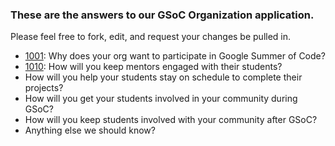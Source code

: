 ### These are the answers to our GSoC Organization application.

Please feel free to fork, edit, and request your changes be pulled in.

* [1001][1]: Why does your org want to participate in Google Summer of Code?
* [1010][2]: How will you keep mentors engaged with their students?
* How will you help your students stay on schedule to complete their projects?
* How will you get your students involved in your community during GSoC?
* How will you keep students involved with your community after GSoC?
* Anything else we should know?



[1]: https://github.com/celluloid/culture/blob/master/GSoC/1001-why_we_will_participate.md
[2]: https://github.com/celluloid/culture/blob/master/GSoC/1010-how_mentors_stay_engaged.md
